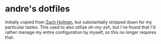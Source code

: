 # andre's dotfiles

Initially copied from [Zach Holman](http://github.com/holman/dotfiles), but substantially stripped down for my particular tastes. This used to also utilize oh-my-zsh, but I've found that I'd rather manage my entire configuration by myself, so this no longer requires that.


